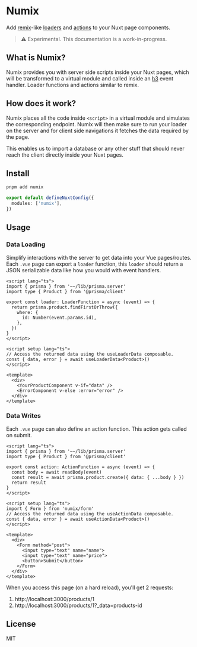 # Numix

Add [remix](https://remix.run/)-like [loaders](https://remix.run/docs/en/v1/guides/data-loading) and [actions](https://remix.run/docs/en/v1/guides/data-writes) to your Nuxt page components.

> ⚠️ Experimental. This documentation is a work-in-progress.

## What is Numix?

Numix provides you with server side scripts inside your Nuxt pages, which will be transformed to a virtual module and called inside an [h3](https://github.com/unjs/h3) event handler. Loader functions and actions similar to remix.

## How does it work?

Numix places all the code inside `<script>` in a virtual module and simulates the corresponding endpoint. Numix will then make sure to run your loader on the server and for client side navigations it fetches the data required by the page.

This enables us to import a database or any other stuff that should never reach the client directly inside your Nuxt pages.

## Install

```bash
pnpm add numix
```

```ts
export default defineNuxtConfig({
  modules: ['numix'],
})
```

## Usage

### Data Loading

Simplify interactions with the server to get data into your Vue pages/routes. Each `.vue` page can export a `loader` function, this `loader` should return a JSON serializable data like how you would with event handlers.

```vue
<script lang="ts">
import { prisma } from '~~/lib/prisma.server'
import type { Product } from '@prisma/client'

export const loader: LoaderFunction = async (event) => {
  return prisma.product.findFirstOrThrow({
    where: {
      id: Number(event.params.id),
    },
  })
}
</script>

<script setup lang="ts">
// Access the returned data using the useLoaderData composable.
const { data, error } = await useLoaderData<Product>()
</script>

<template>
  <div>
    <YourProductComponent v-if="data" />
    <ErrorComponent v-else :error="error" />
  </div>
</template>
```

### Data Writes

Each `.vue` page can also define an action function. This action gets called on submit.

```vue
<script lang="ts">
import { prisma } from '~~/lib/prisma.server'
import type { Product } from '@prisma/client'

export const action: ActionFunction = async (event) => {
  const body = await readBody(event)
  const result = await prisma.product.create({ data: { ...body } })
  return result
}
</script>

<script setup lang="ts">
import { Form } from 'numix/form'
// Access the returned data using the useActionData composable.
const { data, error } = await useActionData<Product>()
</script>

<template>
  <div>
    <Form method="post">
      <input type="text" name="name">
      <input type="text" name="price">
      <button>Submit</button>
    </Form>
  </div>
</template>
```

When you access this page (on a hard reload), you'll get 2 requests:

1. http://localhost:3000/products/1
2. http://localhost:3000/products/1?_data=products-id

## License

MIT
